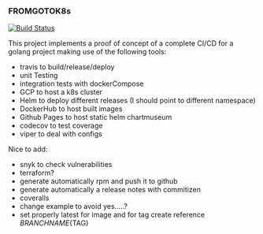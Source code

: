 ### FROMGOTOK8s
[![Build Status](https://travis-ci.org/gallo-cedrone/fromgotok8s.svg?branch=master)](https://travis-ci.org/gallo-cedrone/fromgotok8s)

This project implements a proof of concept of a complete CI/CD for a golang project making use of the following tools:

 - travis to build/release/deploy
 - unit Testing
 - integration tests with dockerCompose
 - GCP to host a k8s cluster
 - Helm to deploy different releases (I should point to different namespace)
 - DockerHub to host built images
 - Github Pages to host static helm chartmuseum
 - codecov to test coverage
 - viper to deal with configs

Nice to add:

 - snyk to check vulnerabilities
 - terraform?
 - generate automatically rpm and push it to github
 - generate automatically a release notes with commitizen
 - coveralls
 - change example to avoid yes.....?
 - set properly latest for image and for tag create reference ${BRANCHNAME}${TAG} 